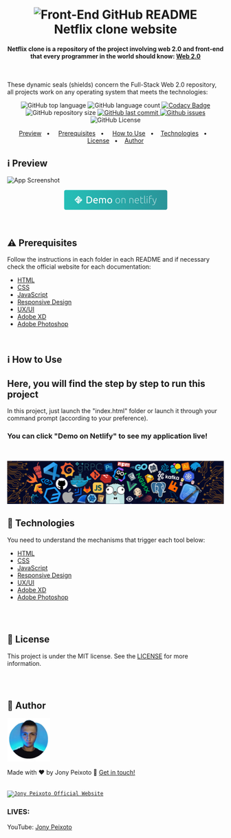 <h1 align="center">
    <img alt="Front-End GitHub README" src="https://github.com/jonypeixoto/jonypeixoto/blob/main/assets/netflix.gif" />
    <br>
    Netflix clone website
</h1>

<h4 align="center">
    Netflix clone is a repository of the project involving web 2.0 and front-end that every programmer in the world should know:
   <a href="https://www.oreilly.com/pub/a/web2/archive/what-is-web-20.html/">Web 2.0</a>
</h4>

<br/> 

<p>These dynamic seals (shields) concern the Full-Stack Web 2.0 repository, all projects work on any operating system that meets the technologies:</p>

<p align="center">
  <img alt="GitHub top language" src="https://img.shields.io/github/languages/top/jonypeixoto/full-stack-web2-projects">
  
  <img alt="GitHub language count" src="https://img.shields.io/github/languages/count/jonypeixoto/full-stack-web2-projects">
  
  <a href="https://www.codacy.com/gh/jonypeixoto/full-stack-web2-projects/dashboard?utm_source=github.com&amp;utm_medium=referral&amp;utm_content=jonypeixoto/full-stack-web2-projects&amp;utm_campaign=Badge_Grade">
    <img alt="Codacy Badge" src="https://app.codacy.com/project/badge/Grade/799ca46e878b4a40a8c52ac735f5a1fa">
  </a>
  
  <img alt="GitHub repository size" src="https://img.shields.io/github/repo-size/jonypeixoto/full-stack-web2-projects">
  <a href="https://github.com/jonypeixoto/full-stack-web2-projects/commits">
   
  <img alt="GitHub last commit" src="https://img.shields.io/github/last-commit/jonypeixoto/full-stack-web2-projects?color=red">
  </a>
  
  <a href="https://github.com/jonypeixoto/full-stack-web2-projects/issues">
    <img alt="Github issues" src="https://img.shields.io/github/issues/jonypeixoto/full-stack-web2-projects?color=blueviolet">
  </a>
  
  <img alt="GitHub License" src="https://img.shields.io/github/license/jonypeixoto/full-stack-web2-projects"> 
</p>

<p align="center">
  <a href="#information_source-repositories">Preview</a>&nbsp;&nbsp;&nbsp;• &nbsp;&nbsp;&nbsp;
  <a href="#warning-prerequisites">Prerequisites</a>&nbsp;&nbsp;&nbsp;• &nbsp;&nbsp;&nbsp;
  <a href="#information_source-how-to-use">How to Use</a>&nbsp;&nbsp;&nbsp;•&nbsp;&nbsp;&nbsp;
  <a href="#rocket-technologies">Technologies</a>&nbsp;&nbsp;&nbsp;•&nbsp;&nbsp;&nbsp;
  <a href="#memo-license">License</a>&nbsp;&nbsp;&nbsp;•&nbsp;&nbsp;&nbsp;
  <a href="#star2-author">Author</a>
</p>

##  :information_source: Preview

![App Screenshot](https://github.com/jonypeixoto/jonypeixoto/blob/main/assets/GIF-netflix.gif)

<p align="center">
  <a href="https://netflixcloneoriginal.netlify.app" target="_blank">
    <img alt="Demo on Netlify" src="https://github.com/jonypeixoto/jonypeixoto/blob/main/assets/demo-on-netlify.png">
  </a>
</p>

<br/>

## :warning: Prerequisites

Follow the instructions in each folder in each README and if necessary check the official website for each documentation:

- [HTML](https://developer.mozilla.org/pt-BR/docs/Web/HTML)
- [CSS](https://www.w3schools.com/cssref/)
- [JavaScript](https://developer.mozilla.org/pt-BR/docs/Web/JavaScript)
- [Responsive Design](https://developers.google.com/search/mobile-sites/mobile-seo/responsive-design)
- [UX/UI](https://www.adobe.com/br/creativecloud/ui-ux.html)
- [Adobe XD](https://www.adobe.com/br/products/xd.html)
- [Adobe Photoshop](https://www.adobe.com/br/products/photoshop.html)

<br/>

  ## :information_source: How to Use

## Here, you will find the step by step to run this project
In this project, just launch the "index.html" folder or launch it through your command prompt (according to your preference).
<br/>
### You can click "Demo on Netlify" to see my application live!
<br/>

![](https://github.com/JonyPeixoto/jonypeixoto/blob/main/assets/wow.png)  

## :rocket: Technologies

You need to understand the mechanisms that trigger each tool below:

- [HTML](https://developer.mozilla.org/pt-BR/docs/Web/HTML)
- [CSS](https://www.w3schools.com/cssref/)
- [JavaScript](https://developer.mozilla.org/pt-BR/docs/Web/JavaScript)
- [Responsive Design](https://developers.google.com/search/mobile-sites/mobile-seo/responsive-design)
- [UX/UI](https://www.adobe.com/br/creativecloud/ui-ux.html)
- [Adobe XD](https://www.adobe.com/br/products/xd.html)
- [Adobe Photoshop](https://www.adobe.com/br/products/photoshop.html)

<br/><br/>

## :memo: License
This project is under the MIT license. See the [LICENSE](https://github.com/jonypeixoto/full-stack-web2-projects/blob/main/LICENSE) for more information.

<br/><br/>

## :star2: Author

<img alt="Jony Peixoto" title="Jony Peixoto" src="https://github.com/jonypeixoto/jonypeixoto/blob/main/assets/Jony-Peixoto-Projects.jpg" height="100" width="100" />

Made with ♥ by Jony Peixoto :wave: [Get in touch!](https://jonypeixoto.com)

<br/>

<a href="https://www.jonypeixoto.com" target="_blank">
  <code><img alt="Jony Peixoto Official Website" height="30" width="130" src="https://img.shields.io/badge/website-000000?style=for-the-badge&logo=About.me&logoColor=white" /></code>
</a>

<br/>

### LIVES:

YouTube: [Jony Peixoto](https://www.youtube.com/@JonyPeixotoOriginal)
